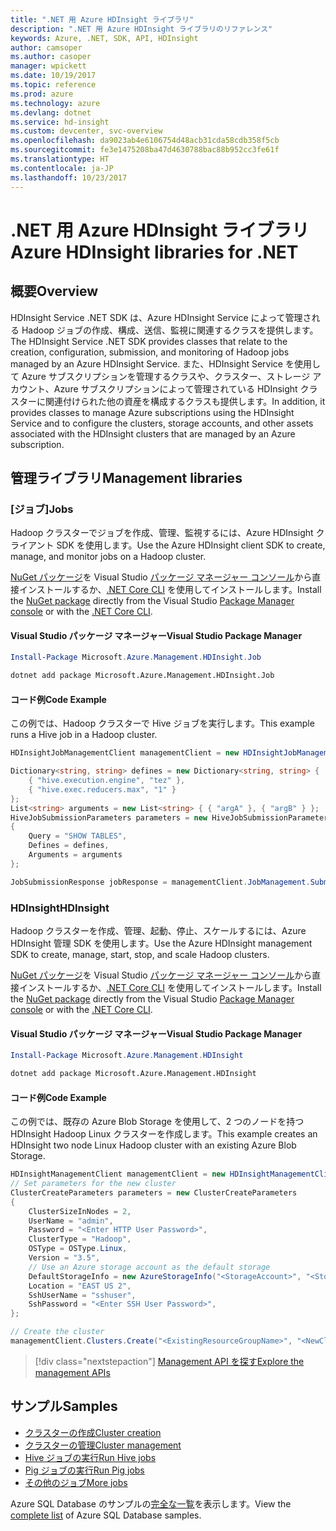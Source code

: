 ```yaml
---
title: ".NET 用 Azure HDInsight ライブラリ"
description: ".NET 用 Azure HDInsight ライブラリのリファレンス"
keywords: Azure, .NET, SDK, API, HDInsight
author: camsoper
ms.author: casoper
manager: wpickett
ms.date: 10/19/2017
ms.topic: reference
ms.prod: azure
ms.technology: azure
ms.devlang: dotnet
ms.service: hd-insight
ms.custom: devcenter, svc-overview
ms.openlocfilehash: da9023ab4e6106754d48acb31cda58cdb358f5cb
ms.sourcegitcommit: fe3e1475208ba47d4630788bac88b952cc3fe61f
ms.translationtype: HT
ms.contentlocale: ja-JP
ms.lasthandoff: 10/23/2017
---
```

# <a name="azure-hdinsight-libraries-for-net"></a><span data-ttu-id="c90c2-104">.NET 用 Azure HDInsight ライブラリ</span><span class="sxs-lookup"><span data-stu-id="c90c2-104">Azure HDInsight libraries for .NET</span></span>

## <a name="overview"></a><span data-ttu-id="c90c2-105">概要</span><span class="sxs-lookup"><span data-stu-id="c90c2-105">Overview</span></span>

<span data-ttu-id="c90c2-106">HDInsight Service .NET SDK は、Azure HDInsight Service によって管理される Hadoop ジョブの作成、構成、送信、監視に関連するクラスを提供します。</span><span class="sxs-lookup"><span data-stu-id="c90c2-106">The HDInsight Service .NET SDK provides classes that relate to the creation, configuration, submission, and monitoring of Hadoop jobs managed by an Azure HDInsight Service.</span></span> <span data-ttu-id="c90c2-107">また、HDInsight Service を使用して Azure サブスクリプションを管理するクラスや、クラスター、ストレージ アカウント、Azure サブスクリプションによって管理されている HDInsight クラスターに関連付けられた他の資産を構成するクラスも提供します。</span><span class="sxs-lookup"><span data-stu-id="c90c2-107">In addition, it provides classes to manage Azure subscriptions using the HDInsight Service and to configure the clusters, storage accounts, and other assets associated with the HDInsight clusters that are managed by an Azure subscription.</span></span>

## <a name="management-libraries"></a><span data-ttu-id="c90c2-108">管理ライブラリ</span><span class="sxs-lookup"><span data-stu-id="c90c2-108">Management libraries</span></span>

### <a name="jobs"></a><span data-ttu-id="c90c2-109">[ジョブ]</span><span class="sxs-lookup"><span data-stu-id="c90c2-109">Jobs</span></span>

<span data-ttu-id="c90c2-110">Hadoop クラスターでジョブを作成、管理、監視するには、Azure HDInsight クライアント SDK を使用します。</span><span class="sxs-lookup"><span data-stu-id="c90c2-110">Use the Azure HDInsight client SDK to create, manage, and monitor jobs on a Hadoop cluster.</span></span> 

<span data-ttu-id="c90c2-111">[NuGet パッケージ](https://www.nuget.org/packages/Microsoft.Azure.Management.HDInsight.Job)を Visual Studio [パッケージ マネージャー コンソール][PackageManager]から直接インストールするか、[.NET Core CLI][DotNetCLI] を使用してインストールします。</span><span class="sxs-lookup"><span data-stu-id="c90c2-111">Install the [NuGet package](https://www.nuget.org/packages/Microsoft.Azure.Management.HDInsight.Job) directly from the Visual Studio [Package Manager console][PackageManager] or with the [.NET Core CLI][DotNetCLI].</span></span>

#### <a name="visual-studio-package-manager"></a><span data-ttu-id="c90c2-112">Visual Studio パッケージ マネージャー</span><span class="sxs-lookup"><span data-stu-id="c90c2-112">Visual Studio Package Manager</span></span>

```powershell
Install-Package Microsoft.Azure.Management.HDInsight.Job
```

```bash
dotnet add package Microsoft.Azure.Management.HDInsight.Job
```

#### <a name="code-example"></a><span data-ttu-id="c90c2-113">コード例</span><span class="sxs-lookup"><span data-stu-id="c90c2-113">Code Example</span></span>

<span data-ttu-id="c90c2-114">この例では、Hadoop クラスターで Hive ジョブを実行します。</span><span class="sxs-lookup"><span data-stu-id="c90c2-114">This example runs a Hive job in a Hadoop cluster.</span></span>

```csharp
HDInsightJobManagementClient managementClient = new HDInsightJobManagementClient(clusterUri, credentials);

Dictionary<string, string> defines = new Dictionary<string, string> {
    { "hive.execution.engine", "tez" },
    { "hive.exec.reducers.max", "1" }
};
List<string> arguments = new List<string> { { "argA" }, { "argB" } };
HiveJobSubmissionParameters parameters = new HiveJobSubmissionParameters
{
    Query = "SHOW TABLES",
    Defines = defines,
    Arguments = arguments
};

JobSubmissionResponse jobResponse = managementClient.JobManagement.SubmitHiveJob(parameters);
```

### <a name="hdinsight"></a><span data-ttu-id="c90c2-115">HDInsight</span><span class="sxs-lookup"><span data-stu-id="c90c2-115">HDInsight</span></span>

<span data-ttu-id="c90c2-116">Hadoop クラスターを作成、管理、起動、停止、スケールするには、Azure HDInsight 管理 SDK を使用します。</span><span class="sxs-lookup"><span data-stu-id="c90c2-116">Use the Azure HDInsight management SDK to create, manage, start, stop, and scale Hadoop clusters.</span></span>

<span data-ttu-id="c90c2-117">[NuGet パッケージ](https://www.nuget.org/packages/Microsoft.Azure.Management.HDInsight)を Visual Studio [パッケージ マネージャー コンソール][PackageManager]から直接インストールするか、[.NET Core CLI][DotNetCLI] を使用してインストールします。</span><span class="sxs-lookup"><span data-stu-id="c90c2-117">Install the [NuGet package](https://www.nuget.org/packages/Microsoft.Azure.Management.HDInsight) directly from the Visual Studio [Package Manager console][PackageManager] or with the [.NET Core CLI][DotNetCLI].</span></span>

#### <a name="visual-studio-package-manager"></a><span data-ttu-id="c90c2-118">Visual Studio パッケージ マネージャー</span><span class="sxs-lookup"><span data-stu-id="c90c2-118">Visual Studio Package Manager</span></span>

```powershell
Install-Package Microsoft.Azure.Management.HDInsight
```

```bash
dotnet add package Microsoft.Azure.Management.HDInsight
```

#### <a name="code-example"></a><span data-ttu-id="c90c2-119">コード例</span><span class="sxs-lookup"><span data-stu-id="c90c2-119">Code Example</span></span>

<span data-ttu-id="c90c2-120">この例では、既存の Azure Blob Storage を使用して、2 つのノードを持つ HDInsight Hadoop Linux クラスターを作成します。</span><span class="sxs-lookup"><span data-stu-id="c90c2-120">This example creates an HDInsight two node Linux Hadoop cluster with an existing Azure Blob Storage.</span></span>

```csharp
HDInsightManagementClient managementClient = new HDInsightManagementClient(authToken);
// Set parameters for the new cluster
ClusterCreateParameters parameters = new ClusterCreateParameters
{
    ClusterSizeInNodes = 2,
    UserName = "admin",
    Password = "<Enter HTTP User Password>",
    ClusterType = "Hadoop",
    OSType = OSType.Linux,
    Version = "3.5",
    // Use an Azure storage account as the default storage
    DefaultStorageInfo = new AzureStorageInfo("<StorageAccount>", "<StorageKey>", "<BlobContainerName>"),
    Location = "EAST US 2",
    SshUserName = "sshuser",
    SshPassword = "<Enter SSH User Password>",
};

// Create the cluster
managementClient.Clusters.Create("<ExistingResourceGroupName>", "<NewClusterName>", parameters);
```

> [!div class="nextstepaction"]
> [<span data-ttu-id="c90c2-121">Management API を探す</span><span class="sxs-lookup"><span data-stu-id="c90c2-121">Explore the management APIs</span></span>](/dotnet/api/overview/azure/hdinsights/management)


## <a name="samples"></a><span data-ttu-id="c90c2-122">サンプル</span><span class="sxs-lookup"><span data-stu-id="c90c2-122">Samples</span></span>

- [<span data-ttu-id="c90c2-123">クラスターの作成</span><span class="sxs-lookup"><span data-stu-id="c90c2-123">Cluster creation</span></span>](https://docs.microsoft.com/azure/hdinsight/hdinsight-hadoop-create-linux-clusters-dotnet-sdk)
- [<span data-ttu-id="c90c2-124">クラスターの管理</span><span class="sxs-lookup"><span data-stu-id="c90c2-124">Cluster management</span></span>](https://docs.microsoft.com/azure/hdinsight/hdinsight-administer-use-dotnet-sdk)
- [<span data-ttu-id="c90c2-125">Hive ジョブの実行</span><span class="sxs-lookup"><span data-stu-id="c90c2-125">Run Hive jobs</span></span>](https://docs.microsoft.com/azure/hdinsight/hdinsight-hadoop-use-hive-dotnet-sdk)
- [<span data-ttu-id="c90c2-126">Pig ジョブの実行</span><span class="sxs-lookup"><span data-stu-id="c90c2-126">Run Pig jobs</span></span>](https://docs.microsoft.com/azure/hdinsight/hdinsight-hadoop-use-pig-dotnet-sdk)
- [<span data-ttu-id="c90c2-127">その他のジョブ</span><span class="sxs-lookup"><span data-stu-id="c90c2-127">More jobs</span></span>](https://docs.microsoft.com/azure/hdinsight/hdinsight-submit-hadoop-jobs-programmatically)

<span data-ttu-id="c90c2-128">Azure SQL Database のサンプルの[完全な一覧](https://azure.microsoft.com/resources/samples/?platform=dotnet&service=hdinsight)を表示します。</span><span class="sxs-lookup"><span data-stu-id="c90c2-128">View the [complete list](https://azure.microsoft.com/resources/samples/?platform=dotnet&service=hdinsight) of Azure SQL Database samples.</span></span>

[PackageManager]: https://docs.microsoft.com/nuget/tools/package-manager-console
[DotNetCLI]: https://docs.microsoft.com/dotnet/core/tools/dotnet-add-package
